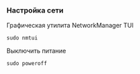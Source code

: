### Настройка сети
Графическая утилита NetworkManager TUI
```
sudo nmtui
```
Выключить питание
```
sudo poweroff
```
